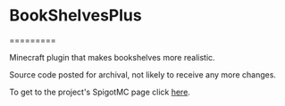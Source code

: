 # BookShelvesPlus
=========

Minecraft plugin that makes bookshelves more realistic.

Source code posted for archival, not likely to receive any more changes.

To get to the project's SpigotMC page click [here](https://www.spigotmc.org/resources/bookshelvesplus-advanced-bookshelf-storage.72379/).
